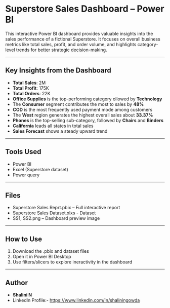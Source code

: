 # Superstore Sales Dashboard – Power BI

This interactive Power BI dashboard provides valuable insights into the sales performance of a fictional Superstore. 
It focuses on overall business metrics like total sales, profit, and order volume, and highlights category-level trends for better strategic decision-making.

---

##  Key Insights from the Dashboard

- **Total Sales**: 2M  
- **Total Profit**: 175K  
- **Total Orders**: 22K    
- **Office Supplies** is the top-performing category ollowed by **Technology**
- The **Consumer** segment contributes the most to sales by **48%**
- **COD** is the most frequently used payment mode among customers
- The **West** region generates the highest overall sales about **33.37%**
- **Phones** is the top-selling sub-category, followed by **Chairs** and **Binders** 
- **California** leads all states in total sales 
- **Sales Forecast** shows a steady upward trend

---

##  Tools Used

- Power BI  
- Excel (Superstore dataset)
- Power query

---

##  Files

- Superstore Sales Reprt.pbix – Full interactive report
- Superstore Sales Dataset.xlxs - Dataset
- SS1, SS2.png – Dashboard preview image  

---

##  How to Use

1. Download the .pbix and dataset files 
2. Open it in Power BI Desktop  
3. Use filters/slicers to explore ineractivity in the dashboard

---

##  Author

- **Shalini N**  
- LinkedIn Profile:- https://www.linkedin.com/in/shaliningowda

